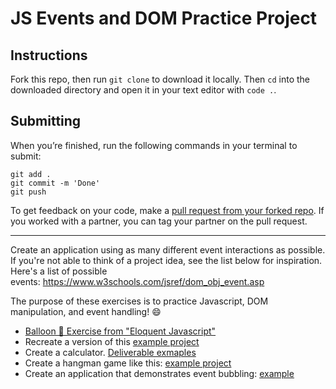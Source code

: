 # JS Events and DOM Practice Project


## Instructions

Fork this repo, then run `git clone` to download it locally. Then `cd` into the downloaded directory and open it in your text editor with `code .`.

## Submitting

When you’re finished, run the following commands in your terminal to submit:

```
git add .
git commit -m 'Done'
git push
```

To get feedback on your code, make a [pull request from your forked repo](https://docs.github.com/en/github/collaborating-with-issues-and-pull-requests/creating-a-pull-request-from-a-fork). If you worked with a partner, you can tag your partner on the pull request.

_____________________

Create an application using as many different event interactions as possible. If you're not able to think of a project idea, see the list below for inspiration. Here's a list of possible events: https://www.w3schools.com/jsref/dom_obj_event.asp

The purpose of these exercises is to practice Javascript, DOM manipulation, and event handling! 😄

- [Balloon 🎈 Exercise from "Eloquent Javascript"](https://eloquentjavascript.net/15_event.html#i_ZPJB9UFdQA)
- Recreate a version of this [example project](https://will-bush.github.io/event-listener-fun/) 
- Create a calculator. [Deliverable exmaples](https://www.freecodecamp.org/learn/front-end-libraries/front-end-libraries-projects/build-a-javascript-calculator)
- Create a hangman game like this: [example project](https://bamsarker.github.io/hangman/?phrase=R0ZER0Y=)
- Create an application that demonstrates event bubbling: [example](https://codepen.io/telegram/pen/maJxVV)
